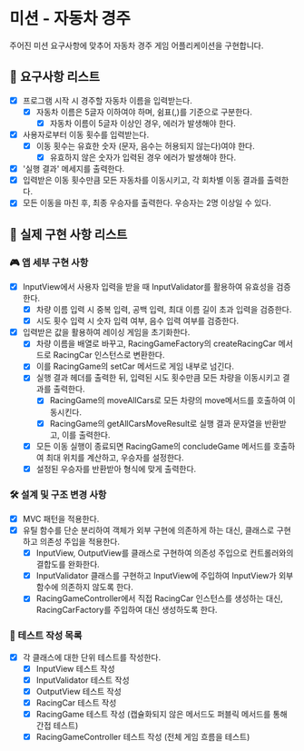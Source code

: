 # 미션 - 자동차 경주

주어진 미션 요구사항에 맞추어 자동차 경주 게임 어플리케이션을 구현합니다.

## 🤔 요구사항 리스트

- [x] 프로그램 시작 시 경주할 자동차 이름을 입력받는다.
  - [x] 자동차 이름은 5글자 이하여야 하며, 쉼표(,)를 기준으로 구분한다.
    - [x] 자동차 이름이 5글자 이상인 경우, 에러가 발생해야 한다.
- [x] 사용자로부터 이동 횟수를 입력받는다.
  - [x] 이동 횟수는 유효한 숫자 (문자, 음수는 허용되지 않는다)여야 한다.
    - [x] 유효하지 않은 숫자가 입력된 경우 에러가 발생해야 한다.
- [x] '실행 결과' 메세지를 출력한다.
- [x] 입력받은 이동 횟수만큼 모든 자동차를 이동시키고, 각 회차별 이동 결과를 출력한다.
- [x] 모든 이동을 마친 후, 최종 우승자를 출력한다. 우승자는 2명 이상일 수 있다.

## 🧐 실제 구현 사항 리스트

### 🎮 앱 세부 구현 사항

- [x] InputView에서 사용자 입력을 받을 때 InputValidator를 활용하여 유효성을 검증한다.
  - [x] 차량 이름 입력 시 중복 입력, 공백 입력, 최대 이름 길이 초과 입력을 검증한다.
  - [x] 시도 횟수 입력 시 숫자 입력 여부, 음수 입력 여부를 검증한다.
- [x] 입력받은 값을 활용하여 레이싱 게임을 초기화한다.
  - [x] 차량 이름을 배열로 바꾸고, RacingGameFactory의 createRacingCar 메서드로 RacingCar 인스턴스로 변환한다.
  - [x] 이를 RacingGame의 setCar 메서드로 게임 내부로 넘긴다.
  - [x] 실행 결과 헤더를 출력한 뒤, 입력된 시도 횟수만큼 모든 차량을 이동시키고 결과를 출력한다.
    - [x] RacingGame의 moveAllCars로 모든 차량의 move메서드를 호출하여 이동시킨다.
    - [x] RacingGame의 getAllCarsMoveResult로 실행 결과 문자열을 반환받고, 이를 출력한다.
  - [x] 모든 이동 실행이 종료되면 RacingGame의 concludeGame 메서드를 호출하여 최대 위치를 계산하고, 우승자를 설정한다.
  - [x] 설정된 우승자를 반환받아 형식에 맞게 출력한다.

### 🛠 설계 및 구조 변경 사항

- [x] MVC 패턴을 적용한다.
- [x] 유틸 함수를 단순 분리하여 객체가 외부 구현에 의존하게 하는 대신, 클래스로 구현하고 의존성 주입을 적용한다.
  - [x] InputView, OutputView를 클래스로 구현하여 의존성 주입으로 컨트롤러와의 결합도를 완화한다.
  - [x] InputValidator 클래스를 구현하고 InputView에 주입하여 InputView가 외부 함수에 의존하지 않도록 한다.
  - [x] RacingGameController에서 직접 RacingCar 인스턴스를 생성하는 대신, RacingCarFactory를 주입하여 대신 생성하도록 한다.

### 📝 테스트 작성 목록

- [x] 각 클래스에 대한 단위 테스트를 작성한다.
  - [x] InputView 테스트 작성
  - [x] InputValidator 테스트 작성
  - [x] OutputView 테스트 작성
  - [x] RacingCar 테스트 작성
  - [x] RacingGame 테스트 작성 (캡슐화되지 않은 메서드도 퍼블릭 메서드를 통해 간접 테스트)
  - [x] RacingGameController 테스트 작성 (전체 게임 흐름을 테스트)
